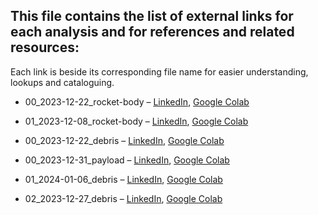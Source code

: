 ## This file contains the list of external links for each analysis and for references and related resources:
Each link is beside its corresponding file name for easier understanding, lookups and cataloguing.

- 00_2023-12-22_rocket-body &ndash; 
[LinkedIn](https://www.linkedin.com/feed/update/urn:li:activity:7143237764979843072), 
[Google Colab](https://colab.research.google.com/drive/1rTs99T62bXewyQiXf-796_2CbUIBFOUQ)

- 01_2023-12-08_rocket-body &ndash;
[LinkedIn](https://www.linkedin.com/feed/update/urn:li:activity:7148291052657868800),
[Google Colab](https://colab.research.google.com/drive/1_h7bHK1bH0cG3EQMg8VhYzeEFmvOFOpX)

- 00_2023-12-22_debris &ndash;
[LinkedIn](https://www.linkedin.com/feed/update/urn:li:activity:7148661669693390848),
[Google Colab](https://colab.research.google.com/drive/1bx0crly_smriy6H42FuAtLNxUmCC9Rqt)

- 00_2023-12-31_payload &ndash;
[LinkedIn](https://www.linkedin.com/feed/update/urn:li:activity:7149035779485253633),
[Google Colab](https://colab.research.google.com/drive/1HYG_Lxxns9idffcALWBzn8Mb_jAMybxj)

- 01_2024-01-06_debris &ndash;
[LinkedIn](https://www.linkedin.com/feed/update/urn:li:activity:7149392369132482560),
[Google Colab](https://colab.research.google.com/drive/1f_fhdmAV7t3KkL0_sXJOZDCxf3J5PtgE)

- 02_2023-12-27_debris &ndash;
[LinkedIn](),
[Google Colab](https://colab.research.google.com/drive/1PGVZXMCaL-Y2k2cFprz4I8R000rTtWb4)